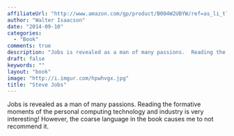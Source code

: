 ```yaml
---
affiliateUrl: "http://www.amazon.com/gp/product/B004W2UBYW/ref=as_li_tl?ie=UTF8&camp=1789&creative=390957&creativeASIN=B004W2UBYW&linkCode=as2&tag=jaktre-20&linkId=KPZUBQVLGURNA3RW"
author: "Walter Isaacson"
date: "2014-09-10"
categories:
  - "Book"
comments: true
description: "Jobs is revealed as a man of many passions.  Reading the formative moments of the personal computing technology and industry is very interesting!  How"
draft: false
keywords: ""
layout: "book"
image: "http://i.imgur.com/hpwhvgx.jpg"
title: "Steve Jobs"
---
```


Jobs is revealed as a man of many passions.  Reading the formative moments of the personal computing technology and industry is very interesting!  However, the coarse language in the book causes me to not recommend it.
